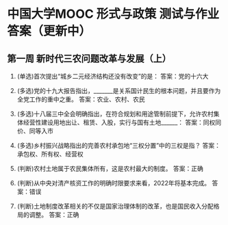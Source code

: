 # 中国大学MOOC 形式与政策 测试与作业答案（更新中）

## 第一周 新时代三农问题改革与发展（上）
1. (单选)首次提出“城乡二元经济结构还没有改变”的是：
答案：党的十六大

2. (多选)党的十九大报告指出，_______是关系国计民生的根本问题，并且要作为全党工作的重中之重。
答案：农业、农村、农民  

3. (多选)十八届三中全会明确指出，在符合规划和用途管制前提下，允许农村集体经营性建设用地出让、租赁、入股，实行与国有土地______：
答案：同权同价、同等入市

4. (多选)乡村振兴战略指出的完善农村承包地“三权分置”中的三权是指？
答案：承包权、所有权、经营权

5. (判断)农村土地属于农民集体所有，这是农村最大的制度。
答案：正确

6. (判断)从中央对清产核资工作的明确时限要求来看，2022年将基本完成。
答案：错误

7. (判断)土地制度改革相关的不仅是国家治理体制的改革，也是国民收入分配格局的调整。
答案：正确

